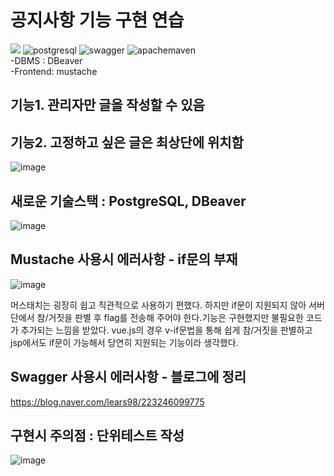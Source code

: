 # 공지사항 기능 구현 연습
 <img src="https://img.shields.io/badge/Spring%20Boot-6DB33F?style=for-the-badge&logo=Spring%20Boot&logoColor=black"/> <img alt="postgresql" src ="https://img.shields.io/badge/postgresql-4169E1.svg?&style=for-the-badge&logo=postgresql&logoColor=white"/> <img alt="swagger" src ="https://img.shields.io/badge/swagger-85EA2D.svg?&style=for-the-badge&logo=swagger&logoColor=white"/> <img alt="apachemaven" src ="https://img.shields.io/badge/apachemaven-C71A36.svg?&style=for-the-badge&logo=apachemaven&logoColor=white"/><br>
-DBMS : DBeaver <br>
-Frontend: mustache
## 기능1. 관리자만 글을 작성할 수 있음
## 기능2. 고정하고 싶은 글은 최상단에 위치함
![image](https://github.com/koratoo/notice-board/assets/96603612/6548ef53-5713-410f-b4d2-07094e584c2f)

## 새로운 기술스택 : PostgreSQL, DBeaver
![image](https://github.com/koratoo/notice/assets/96603612/f205bf9f-3623-4319-86a9-9d7b30fabe8b)

## Mustache 사용시 에러사항 - if문의 부재
![image](https://github.com/koratoo/notice-board/assets/96603612/da3964f7-3c06-4c7f-bcba-e6a112a7f42c)<br>

머스태치는 굉장히 쉽고 직관적으로 사용하기 편했다. 하지만 if문이 지원되지 않아 서버단에서 참/거짓을 판별 후 flag를 전송해 주어야 한다.기능은 구현했지만 불필요한 코드가 추가되는 느낌을 받았다. vue.js의 경우 v-if문법을 통해 쉽게 참/거짓을 판별하고 jsp에서도 if문이 가능해서 당연히 지원되는 기능이라 생각했다.

## Swagger 사용시 에러사항 - 블로그에 정리
https://blog.naver.com/lears98/223246099775

## 구현시 주의점 : 단위테스트 작성
![image](https://github.com/koratoo/notice-board/assets/96603612/2d93e2bb-a9f1-4df2-b66b-f014a75e33c7)

